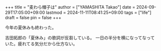 +++
title = "麦わら帽子は"
author = ["YAMASHITA Takao"]
date = 2024-09-29T17:05:00+09:00
lastmod = 2024-11-11T08:41:25+09:00
tags = ["life"]
draft = false
pin = false
+++

今年の夏休みも終わった。

吉田拓郎の「夏休み」の歌詞が反芻している。
一日の半分を横になってなっていた。疲れてる気分だから仕方ない。
